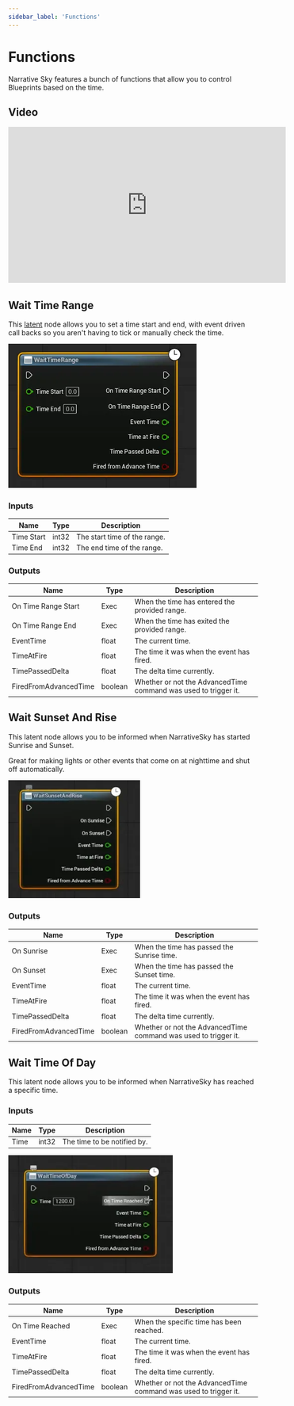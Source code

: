 ```yaml
---
sidebar_label: 'Functions'
---
```


# Functions

Narrative Sky features a bunch of functions that allow you to control Blueprints based on the time.

## Video

<iframe width="560" height="315" src="https://www.youtube.com/embed/GT4OS-tgK9k?si=38hH5ByXA1ZWAtwb" title="YouTube video player" frameborder="0" allow="accelerometer; autoplay; clipboard-write; encrypted-media; gyroscope; picture-in-picture; web-share" referrerpolicy="strict-origin-when-cross-origin" allowfullscreen></iframe>


## Wait Time Range

This [latent](https://mikelis.net/easy-c-latent-functions-in-unreal-engine-blueprints/) node allows you to set a time start and end, with event driven call backs so you aren't having to tick or manually check the time.

![wait-time-range.webp](/img/pro/narrative-sky/wait-time-range.webp)

### Inputs

| Name       | Type                                   | Description                  |
|------------|----------------------------------------|------------------------------|
| Time Start | int32                                  | The start time of the range. |
| Time End   | int32                                  | The end time of the range.   |

### Outputs

| Name                  | Type    | Description                                                     |
|-----------------------|---------|-----------------------------------------------------------------|
| On Time Range Start   | Exec    | When the time has entered the provided range.                   |
| On Time Range End     | Exec    | When the time has exited the provided range.                    |
| EventTime             | float   | The current time.                                               |
| TimeAtFire            | float   | The time it was when the event has fired.                       |
| TimePassedDelta       | float   | The delta time currently.                                       |
| FiredFromAdvancedTime | boolean | Whether or not the AdvancedTime command was used to trigger it. |

## Wait Sunset And Rise

This latent node allows you to be informed when NarrativeSky has started Sunrise and Sunset.

Great for making lights or other events that come on at nighttime and shut off automatically.

![wait-sunrise-and-sunset.webp](/img/pro/narrative-sky/wait-sunrise-and-sunset.webp)

### Outputs

| Name                  | Type    | Description                                                     |
|-----------------------|---------|-----------------------------------------------------------------|
| On Sunrise            | Exec    | When the time has passed the Sunrise time.                      |
| On Sunset             | Exec    | When the time has passed the Sunset time.                       |
| EventTime             | float   | The current time.                                               |
| TimeAtFire            | float   | The time it was when the event has fired.                       |
| TimePassedDelta       | float   | The delta time currently.                                       |
| FiredFromAdvancedTime | boolean | Whether or not the AdvancedTime command was used to trigger it. |

## Wait Time Of Day

This latent node allows you to be informed when NarrativeSky has reached a specific time.

### Inputs

| Name | Type  | Description                 |
|------|-------|-----------------------------|
| Time | int32 | The time to be notified by. |

![wait-time-reached.webp](/img/pro/narrative-sky/wait-time-reached.webp)

### Outputs

| Name                  | Type    | Description                                                     |
|-----------------------|---------|-----------------------------------------------------------------|
| On Time Reached       | Exec    | When the specific time has been reached.                        |
| EventTime             | float   | The current time.                                               |
| TimeAtFire            | float   | The time it was when the event has fired.                       |
| TimePassedDelta       | float   | The delta time currently.                                       |
| FiredFromAdvancedTime | boolean | Whether or not the AdvancedTime command was used to trigger it. |
